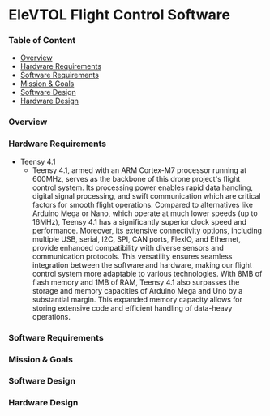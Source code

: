 # EleVTOL Flight Control Software

### Table of Content
- [Overview](#overview)
- [Hardware Requirements](#hardware-requirements)
- [Software Requirements](#software-requirements)
- [Mission & Goals](#mission-&-goals)
- [Software Design](#software-degisn)
- [Hardware Design](#hardware-desgin)

### Overview


### Hardware Requirements
- Teensy 4.1
  - Teensy 4.1, armed with an ARM Cortex-M7 processor running at 600MHz, serves as the backbone of this drone project's flight control system. Its processing power enables rapid data handling, digital signal processing, and swift communication which are critical factors for smooth flight operations. Compared to alternatives like Arduino Mega or Nano, which operate at much lower speeds (up to 16MHz), Teensy 4.1 has a significantly superior clock speed and performance. Moreover, its extensive connectivity options, including multiple USB, serial, I2C, SPI, CAN ports, FlexIO, and Ethernet, provide enhanced compatibility with diverse sensors and communication protocols. This versatility ensures seamless integration between the software and hardware, making our flight control system more adaptable to various technologies. With 8MB of flash memory and 1MB of RAM, Teensy 4.1 also surpasses the storage and memory capacities of Arduino Mega and Uno by a substantial margin. This expanded memory capacity allows for storing extensive code and efficient handling of data-heavy operations.


### Software Requirements


### Mission & Goals


### Software Design

### Hardware Design
